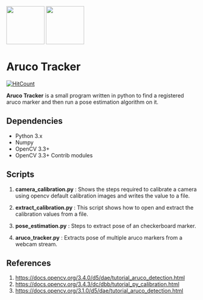 <img src="https://docs.opencv.org/3.1.0/markers.jpg" height="100">          <img src="https://upload.wikimedia.org/wikipedia/commons/5/53/OpenCV_Logo_with_text.png" height="100">

# Aruco Tracker
[![HitCount](http://hits.dwyl.io/njanirudh/Aruco_Tracker.svg)](http://hits.dwyl.io/njanirudh/Aruco_Tracker)

**Aruco Tracker** is a small program written in python to find a registered aruco marker and then run a pose estimation algorithm on it.

## Dependencies
* Python 3.x
* Numpy
* OpenCV 3.3+ 
* OpenCV 3.3+ Contrib modules

## Scripts
1. **camera_calibration.py** : Shows the steps required to calibrate a camera using opencv default calibration images and writes the value to a file.

2. **extract_calibration.py**  : This script shows how to open and extract the calibration values from a file.

3. **pose_estimation.py**  : Steps to extract pose of an checkerboard marker.

4. **aruco_tracker.py** : Extracts pose of multiple aruco markers from a webcam stream.

## References
1. https://docs.opencv.org/3.4.0/d5/dae/tutorial_aruco_detection.html
2. https://docs.opencv.org/3.4.3/dc/dbb/tutorial_py_calibration.html
3. https://docs.opencv.org/3.1.0/d5/dae/tutorial_aruco_detection.html



 
 
 
 

